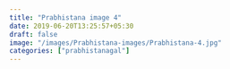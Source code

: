 ```yaml
---
title: "Prabhistana image 4"
date: 2019-06-20T13:25:57+05:30
draft: false
image: "/images/Prabhistana-images/Prabhistana-4.jpg"
categories: ["prabhistanagal"]
---
```


